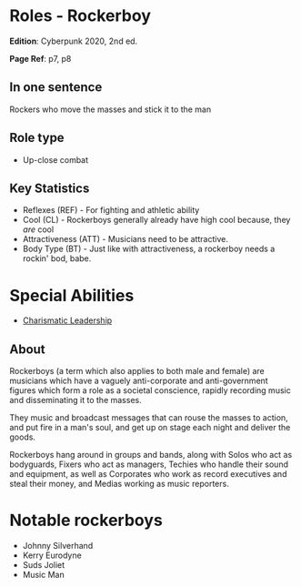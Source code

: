 # Roles - Rockerboy

**Edition**: Cyberpunk 2020, 2nd ed.

**Page Ref**: p7, p8

## In one sentence
Rockers who move the masses and stick it to the man

## Role type
* Up-close combat

## Key Statistics
* Reflexes (REF) - For fighting and athletic ability
* Cool (CL) - Rockerboys generally already have high cool because, they *are* cool
* Attractiveness (ATT) - Musicians need to be attractive.
* Body Type (BT) - Just like with attractiveness, a rockerboy needs a rockin' bod, babe.

# Special Abilities
* [Charismatic Leadership](./../Abilities/SpecialAbility-CharismaticLeadership.md)

## About
Rockerboys (a term which also applies to both male and female) are musicians which have a vaguely anti-corporate and anti-government figures which form a role as a societal conscience, rapidly recording music and disseminating it to the masses. 

They music and broadcast messages that can rouse the masses to action, and put fire in a man's soul, and get up on stage each night and deliver the goods. 

Rockerboys hang around in groups and bands, along with Solos who act as bodyguards, Fixers who act as managers, Techies who handle their sound and equipment, as well as Corporates who work as record executives and steal their money, and Medias working as music reporters.

# Notable rockerboys
* Johnny Silverhand
* Kerry Eurodyne
* Suds Joliet
* Music Man
